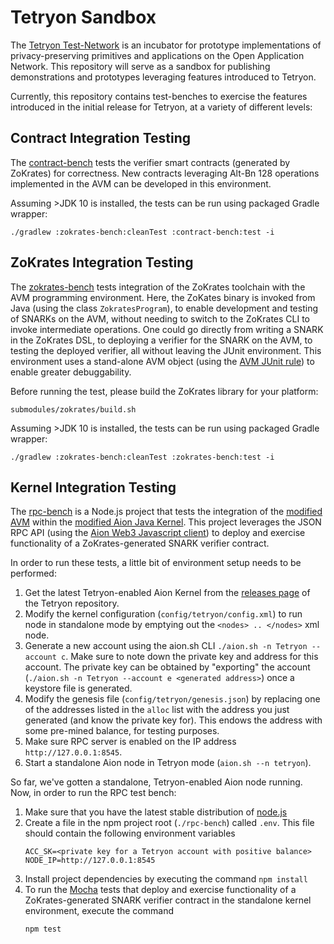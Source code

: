 # Tetryon Sandbox

The [Tetryon Test-Network](https://github.com/aionnetwork/tetryon) is an incubator for prototype implementations of privacy-preserving primitives and applications on the Open Application Network. This repository will serve as a sandbox for publishing demonstrations and prototypes leveraging features introduced to Tetryon.  

Currently, this repository contains test-benches to exercise the features introduced in the initial release for Tetryon, at a variety of different levels:  

## Contract Integration Testing

The [contract-bench](https://github.com/aionnetwork/tetryon-bench/tree/master/contract-bench) tests the verifier smart contracts (generated by ZoKrates) for correctness. New contracts leveraging Alt-Bn 128 operations implemented in the AVM can be developed in this environment.  

Assuming >JDK 10 is installed, the tests can be run using packaged Gradle wrapper: 
```
./gradlew :zokrates-bench:cleanTest :contract-bench:test -i
```

## ZoKrates Integration Testing

The [zokrates-bench](https://github.com/aionnetwork/tetryon-bench/tree/master/zokrates-bench) tests integration of the ZoKrates toolchain with the AVM programming environment. Here, the ZoKates binary is invoked from Java (using the class `ZokratesProgram`), to enable development and testing of SNARKs on the AVM, without needing to switch to the ZoKrates CLI to invoke intermediate operations. One could go directly from writing a SNARK in the ZoKrates DSL, to deploying a verifier for the SNARK on the AVM, to testing the deployed verifier, all without leaving the JUnit environment. This environment uses a stand-alone AVM object (using the [AVM JUnit rule](https://blog.aion.network/debugging-avm-contracts-4a3256e86221)) to enable greater debuggability.  

Before running the test, please build the ZoKrates library for your platform:
```
submodules/zokrates/build.sh
```

Assuming >JDK 10 is installed, the tests can be run using packaged Gradle wrapper: 
```
./gradlew :zokrates-bench:cleanTest :zokrates-bench:test -i
```

## Kernel Integration Testing

The [rpc-bench](https://github.com/aionnetwork/tetryon-bench/tree/master/rpc-bench) is a Node.js project that tests the integration of the [modified AVM](https://github.com/ali-sharif/avm) within the [modified Aion Java Kernel](https://github.com/aionnetwork/aion/tree/tetryon). This project leverages the JSON RPC API (using the [Aion Web3 Javascript client](https://www.npmjs.com/package/aion-web3)) to deploy and exercise functionality of a  ZoKrates-generated SNARK verifier contract. 

In order to run these tests, a little bit of environment setup needs to be performed: 

1. Get the latest Tetryon-enabled Aion Kernel from the [releases page](https://github.com/aionnetwork/tetryon/releases) of the Tetryon repository. 
2. Modify the kernel configuration (`config/tetryon/config.xml`) to run node in standalone mode by emptying out the `<nodes> .. </nodes>` xml node.
3. Generate a new account using the aion.sh CLI `./aion.sh -n Tetryon --account c`. Make sure to note down the private key and address for this account. The private key can be obtained by "exporting" the account (`./aion.sh -n Tetryon --account e <generated address>`) once a keystore file is generated.
4. Modify the genesis file (`config/tetryon/genesis.json`) by replacing one of the addresses listed in the `alloc` list with the address you just generated (and know the private key for). This endows the address with some pre-mined balance, for testing purposes.
5. Make sure RPC server is enabled on the IP address `http://127.0.0.1:8545`.  
6. Start a standalone Aion node in Tetryon mode (`aion.sh --n tetryon`).

So far, we've gotten a standalone, Tetryon-enabled Aion node running. Now, in order to run the RPC test bench: 

1. Make sure that you have the latest stable distribution of [node.js](https://github.com/nvm-sh/nvm)
2. Create a file in the npm project root (`./rpc-bench`) called `.env`. This file should contain the following environment variables
    ```
    ACC_SK=<private key for a Tetryon account with positive balance>
    NODE_IP=http://127.0.0.1:8545
    ```
3. Install project dependencies by executing the command `npm install`
4. To run the [Mocha](https://mochajs.org/) tests that deploy and exercise functionality of a ZoKrates-generated SNARK verifier contract in the standalone kernel environment, execute the command 
    ```
    npm test
    ```







